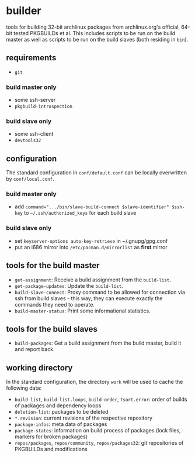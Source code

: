 # builder
tools for building 32-bit archlinux packages from archlinux.org's official, 64-bit tested PKGBUILDs et al.
This includes scripts to be run on the build master as well as scripts to be run on the build slaves (both residing in `bin`).

## requirements
* `git`
### build master only
* some ssh-server
* `pkgbuild-introspection`
### build slave only
* some ssh-client
* `devtools32`

## configuration
The standard configuration in `conf/default.conf` can be locally overwritten by `conf/local.conf`.
### build master only
* add `command=".../bin/slave-build-connect $slave-identifier" $ssh-key` to `~/.ssh/authorized_keys` for each build slave
### build slave only
* set `keyserver-options auto-key-retrieve` in ~/.gnupg/gpg.conf
* put an i686 mirror into `/etc/pacman.d/mirrorlist` as __first__ mirror

## tools for the build master
* `get-assignment`:
Receive a build assignment from the `build-list`.
* `get-package-updates`:
Update the `build-list`.
* `build-slave-connect`:
Proxy command to be allowed for connection via ssh from build slaves - this way, they can execute exactly the commands they need to operate.
* `build-master-status`:
Print some informational statistics.

## tools for the build slaves
* `build-packages`:
Get a build assignment from the build master, build it and report back.

## working directory
In the standard configuration, the directory `work` will be used to cache the following data:
* `build-list`, `build-list.loops`, `build-order`, `tsort.error`:
order of builds of packages and dependency loops
* `deletion-list`:
packages to be deleted
* `*.revision`:
current revisions of the respective repository
* `package-infos`:
meta data of packages
* `package-states`:
information on build process of packages (lock files, markers for broken packages)
* `repos/packages`, `repos/community`, `repos/packages32`:
git repositories of PKGBUILDs and modifications
